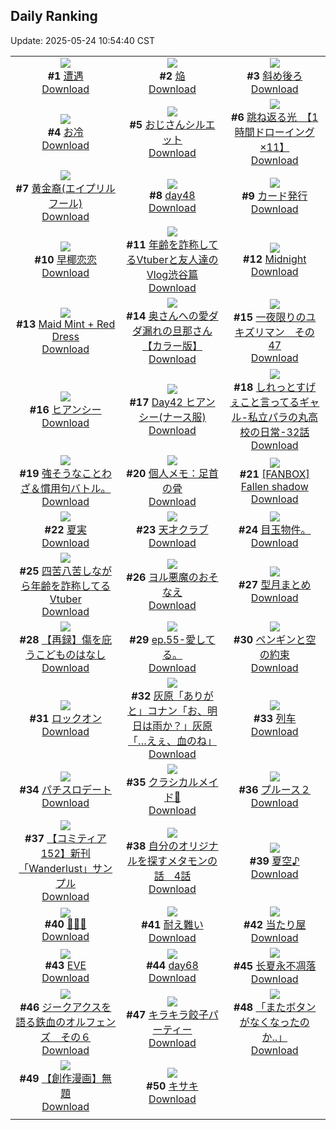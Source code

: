 ## Daily Ranking
Update: 2025-05-24 10:54:40 CST

|      |      |      |
| :----: | :----: | :----: |
| ![](https://i.pixiv.re/c/240x480/img-master/img/2025/05/22/00/00/04/130665442_p0_master1200.jpg)<br>**#1** [遭遇](https://www.pixiv.net/artworks/130665442)<br>[Download](https://i.pixiv.re/img-original/img/2025/05/22/00/00/04/130665442_p0.png) | ![](https://i.pixiv.re/c/240x480/img-master/img/2025/05/21/06/13/05/130639550_p0_master1200.jpg)<br>**#2** [焔](https://www.pixiv.net/artworks/130639550)<br>[Download](https://i.pixiv.re/img-original/img/2025/05/21/06/13/05/130639550_p0.png) | ![](https://i.pixiv.re/c/240x480/img-master/img/2025/05/21/00/55/57/130634181_p0_master1200.jpg)<br>**#3** [斜め後ろ](https://www.pixiv.net/artworks/130634181)<br>[Download](https://i.pixiv.re/img-original/img/2025/05/21/00/55/57/130634181_p0.jpg) |
| ![](https://i.pixiv.re/c/240x480/img-master/img/2025/05/22/20/30/02/130690183_p0_master1200.jpg)<br>**#4** [お冷](https://www.pixiv.net/artworks/130690183)<br>[Download](https://i.pixiv.re/img-original/img/2025/05/22/20/30/02/130690183_p0.png) | ![](https://i.pixiv.re/c/240x480/img-master/img/2025/05/22/16/01/36/130682820_p0_master1200.jpg)<br>**#5** [おじさんシルエット](https://www.pixiv.net/artworks/130682820)<br>[Download](https://i.pixiv.re/img-original/img/2025/05/22/16/01/36/130682820_p0.jpg) | ![](https://i.pixiv.re/c/240x480/img-master/img/2025/05/21/00/01/11/130631991_p0_master1200.jpg)<br>**#6** [跳ね返る光　【1時間ドローイング×11】](https://www.pixiv.net/artworks/130631991)<br>[Download](https://i.pixiv.re/img-original/img/2025/05/21/00/01/11/130631991_p0.png) |
| ![](https://i.pixiv.re/c/240x480/img-master/img/2025/05/21/17/00/04/130650415_p0_master1200.jpg)<br>**#7** [黄金裔(エイプリルフール)](https://www.pixiv.net/artworks/130650415)<br>[Download](https://i.pixiv.re/img-original/img/2025/05/21/17/00/04/130650415_p0.png) | ![](https://i.pixiv.re/c/240x480/img-master/img/2025/05/21/01/23/51/130635099_p0_master1200.jpg)<br>**#8** [day48](https://www.pixiv.net/artworks/130635099)<br>[Download](https://i.pixiv.re/img-original/img/2025/05/21/01/23/51/130635099_p0.jpg) | ![](https://i.pixiv.re/c/240x480/img-master/img/2025/05/21/20/56/21/130657775_p0_master1200.jpg)<br>**#9** [カード発行](https://www.pixiv.net/artworks/130657775)<br>[Download](https://i.pixiv.re/img-original/img/2025/05/21/20/56/21/130657775_p0.png) |
| ![](https://i.pixiv.re/c/240x480/img-master/img/2025/05/21/18/52/47/130653504_p0_master1200.jpg)<br>**#10** [早椰恋恋](https://www.pixiv.net/artworks/130653504)<br>[Download](https://i.pixiv.re/img-original/img/2025/05/21/18/52/47/130653504_p0.jpg) | ![](https://i.pixiv.re/c/240x480/img-master/img/2025/05/21/21/17/09/130658821_p0_master1200.jpg)<br>**#11** [年齢を詐称してるVtuberと友人達のVlog渋谷篇](https://www.pixiv.net/artworks/130658821)<br>[Download](https://i.pixiv.re/img-original/img/2025/05/21/21/17/09/130658821_p0.png) | ![](https://i.pixiv.re/c/240x480/img-master/img/2025/05/21/01/10/43/130634712_p0_master1200.jpg)<br>**#12** [Midnight](https://www.pixiv.net/artworks/130634712)<br>[Download](https://i.pixiv.re/img-original/img/2025/05/21/01/10/43/130634712_p0.png) |
| ![](https://i.pixiv.re/c/240x480/img-master/img/2025/05/21/00/00/23/130631817_p0_master1200.jpg)<br>**#13** [Maid Mint + Red Dress](https://www.pixiv.net/artworks/130631817)<br>[Download](https://i.pixiv.re/img-original/img/2025/05/21/00/00/23/130631817_p0.jpg) | ![](https://i.pixiv.re/c/240x480/img-master/img/2025/05/21/00/01/20/130632016_p0_master1200.jpg)<br>**#14** [奥さんへの愛ダダ漏れの旦那さん【カラー版】](https://www.pixiv.net/artworks/130632016)<br>[Download](https://i.pixiv.re/img-original/img/2025/05/21/00/01/20/130632016_p0.jpg) | ![](https://i.pixiv.re/c/240x480/img-master/img/2025/05/21/17/49/41/130651578_p0_master1200.jpg)<br>**#15** [一夜限りのユキズリマン　その47](https://www.pixiv.net/artworks/130651578)<br>[Download](https://i.pixiv.re/img-original/img/2025/05/21/17/49/41/130651578_p0.png) |
| ![](https://i.pixiv.re/c/240x480/img-master/img/2025/05/21/19/00/01/130653677_p0_master1200.jpg)<br>**#16** [ヒアンシー](https://www.pixiv.net/artworks/130653677)<br>[Download](https://i.pixiv.re/img-original/img/2025/05/21/19/00/01/130653677_p0.jpg) | ![](https://i.pixiv.re/c/240x480/img-master/img/2025/05/21/06/06/34/130639469_p0_master1200.jpg)<br>**#17** [Day42 ヒアンシー(ナース服)](https://www.pixiv.net/artworks/130639469)<br>[Download](https://i.pixiv.re/img-original/img/2025/05/21/06/06/34/130639469_p0.jpg) | ![](https://i.pixiv.re/c/240x480/img-master/img/2025/05/22/00/11/00/130666364_p0_master1200.jpg)<br>**#18** [しれっとすげぇこと言ってるギャル-私立パラの丸高校の日常-32話](https://www.pixiv.net/artworks/130666364)<br>[Download](https://i.pixiv.re/img-original/img/2025/05/22/00/11/00/130666364_p0.jpg) |
| ![](https://i.pixiv.re/c/240x480/img-master/img/2025/05/21/07/44/24/130640908_p0_master1200.jpg)<br>**#19** [強そうなことわざ＆慣用句バトル。](https://www.pixiv.net/artworks/130640908)<br>[Download](https://i.pixiv.re/img-original/img/2025/05/21/07/44/24/130640908_p0.jpg) | ![](https://i.pixiv.re/c/240x480/img-master/img/2025/05/22/06/00/05/130673066_p0_master1200.jpg)<br>**#20** [個人メモ：足首の骨](https://www.pixiv.net/artworks/130673066)<br>[Download](https://i.pixiv.re/img-original/img/2025/05/22/06/00/05/130673066_p0.jpg) | ![](https://i.pixiv.re/c/240x480/img-master/img/2025/05/21/01/56/43/130634470_p0_master1200.jpg)<br>**#21** [[FANBOX] Fallen shadow](https://www.pixiv.net/artworks/130634470)<br>[Download](https://i.pixiv.re/img-original/img/2025/05/21/01/56/43/130634470_p0.png) |
| ![](https://i.pixiv.re/c/240x480/img-master/img/2025/05/22/00/00/14/130665537_p0_master1200.jpg)<br>**#22** [夏実](https://www.pixiv.net/artworks/130665537)<br>[Download](https://i.pixiv.re/img-original/img/2025/05/22/00/00/14/130665537_p0.jpg) | ![](https://i.pixiv.re/c/240x480/img-master/img/2025/05/21/00/28/41/130633208_p0_master1200.jpg)<br>**#23** [天才クラブ](https://www.pixiv.net/artworks/130633208)<br>[Download](https://i.pixiv.re/img-original/img/2025/05/21/00/28/41/130633208_p0.jpg) | ![](https://i.pixiv.re/c/240x480/img-master/img/2025/05/21/19/08/50/130653625_p0_master1200.jpg)<br>**#24** [目玉物件。](https://www.pixiv.net/artworks/130653625)<br>[Download](https://i.pixiv.re/img-original/img/2025/05/21/19/08/50/130653625_p0.jpg) |
| ![](https://i.pixiv.re/c/240x480/img-master/img/2025/05/22/21/22/41/130692257_p0_master1200.jpg)<br>**#25** [四苦八苦しながら年齢を詐称してるVtuber](https://www.pixiv.net/artworks/130692257)<br>[Download](https://i.pixiv.re/img-original/img/2025/05/22/21/22/41/130692257_p0.png) | ![](https://i.pixiv.re/c/240x480/img-master/img/2025/05/21/00/00/14/130631757_p0_master1200.jpg)<br>**#26** [ヨル悪魔のおそなえ](https://www.pixiv.net/artworks/130631757)<br>[Download](https://i.pixiv.re/img-original/img/2025/05/21/00/00/14/130631757_p0.png) | ![](https://i.pixiv.re/c/240x480/img-master/img/2025/05/22/00/18/11/130666652_p0_master1200.jpg)<br>**#27** [型月まとめ](https://www.pixiv.net/artworks/130666652)<br>[Download](https://i.pixiv.re/img-original/img/2025/05/22/00/18/11/130666652_p0.png) |
| ![](https://i.pixiv.re/c/240x480/img-master/img/2025/05/22/18/18/44/130686045_p0_master1200.jpg)<br>**#28** [【再録】傷を庇うこどものはなし](https://www.pixiv.net/artworks/130686045)<br>[Download](https://i.pixiv.re/img-original/img/2025/05/22/18/18/44/130686045_p0.png) | ![](https://i.pixiv.re/c/240x480/img-master/img/2025/05/21/19/55/13/130655484_p0_master1200.jpg)<br>**#29** [ep.55-愛してる。](https://www.pixiv.net/artworks/130655484)<br>[Download](https://i.pixiv.re/img-original/img/2025/05/21/19/55/13/130655484_p0.jpg) | ![](https://i.pixiv.re/c/240x480/img-master/img/2025/05/21/19/41/32/130655083_p0_master1200.jpg)<br>**#30** [ペンギンと空の約束](https://www.pixiv.net/artworks/130655083)<br>[Download](https://i.pixiv.re/img-original/img/2025/05/21/19/41/32/130655083_p0.jpg) |
| ![](https://i.pixiv.re/c/240x480/img-master/img/2025/05/21/00/00/14/130631766_p0_master1200.jpg)<br>**#31** [ロックオン](https://www.pixiv.net/artworks/130631766)<br>[Download](https://i.pixiv.re/img-original/img/2025/05/21/00/00/14/130631766_p0.jpg) | ![](https://i.pixiv.re/c/240x480/img-master/img/2025/05/21/14/37/24/130647797_p0_master1200.jpg)<br>**#32** [灰原「ありがと」コナン「お、明日は雨か？」灰原「…えぇ、血のね」](https://www.pixiv.net/artworks/130647797)<br>[Download](https://i.pixiv.re/img-original/img/2025/05/21/14/37/24/130647797_p0.jpg) | ![](https://i.pixiv.re/c/240x480/img-master/img/2025/05/21/02/02/15/130636057_p0_master1200.jpg)<br>**#33** [列车](https://www.pixiv.net/artworks/130636057)<br>[Download](https://i.pixiv.re/img-original/img/2025/05/21/02/02/15/130636057_p0.png) |
| ![](https://i.pixiv.re/c/240x480/img-master/img/2025/05/22/23/02/49/130696329_p0_master1200.jpg)<br>**#34** [パチスロデート](https://www.pixiv.net/artworks/130696329)<br>[Download](https://i.pixiv.re/img-original/img/2025/05/22/23/02/49/130696329_p0.jpg) | ![](https://i.pixiv.re/c/240x480/img-master/img/2025/05/21/21/33/37/130659521_p0_master1200.jpg)<br>**#35** [クラシカルメイド🎼](https://www.pixiv.net/artworks/130659521)<br>[Download](https://i.pixiv.re/img-original/img/2025/05/21/21/33/37/130659521_p0.png) | ![](https://i.pixiv.re/c/240x480/img-master/img/2025/05/22/00/30/05/130667128_p0_master1200.jpg)<br>**#36** [プルース２](https://www.pixiv.net/artworks/130667128)<br>[Download](https://i.pixiv.re/img-original/img/2025/05/22/00/30/05/130667128_p0.jpg) |
| ![](https://i.pixiv.re/c/240x480/img-master/img/2025/05/22/16/30/04/130683348_p0_master1200.jpg)<br>**#37** [【コミティア152】新刊「Wanderlust」サンプル](https://www.pixiv.net/artworks/130683348)<br>[Download](https://i.pixiv.re/img-original/img/2025/05/22/16/30/04/130683348_p0.jpg) | ![](https://i.pixiv.re/c/240x480/img-master/img/2025/05/21/04/46/27/130638396_p0_master1200.jpg)<br>**#38** [自分のオリジナルを探すメタモンの話　4話](https://www.pixiv.net/artworks/130638396)<br>[Download](https://i.pixiv.re/img-original/img/2025/05/21/04/46/27/130638396_p0.jpg) | ![](https://i.pixiv.re/c/240x480/img-master/img/2025/05/22/13/03/34/130679781_p0_master1200.jpg)<br>**#39** [夏空♪](https://www.pixiv.net/artworks/130679781)<br>[Download](https://i.pixiv.re/img-original/img/2025/05/22/13/03/34/130679781_p0.jpg) |
| ![](https://i.pixiv.re/c/240x480/img-master/img/2025/05/21/20/30/35/130656923_p0_master1200.jpg)<br>**#40** [🌈🦄✨](https://www.pixiv.net/artworks/130656923)<br>[Download](https://i.pixiv.re/img-original/img/2025/05/21/20/30/35/130656923_p0.png) | ![](https://i.pixiv.re/c/240x480/img-master/img/2025/05/21/01/49/43/130635782_p0_master1200.jpg)<br>**#41** [耐え難い](https://www.pixiv.net/artworks/130635782)<br>[Download](https://i.pixiv.re/img-original/img/2025/05/21/01/49/43/130635782_p0.jpg) | ![](https://i.pixiv.re/c/240x480/img-master/img/2025/05/22/14/23/16/130681111_p0_master1200.jpg)<br>**#42** [当たり屋](https://www.pixiv.net/artworks/130681111)<br>[Download](https://i.pixiv.re/img-original/img/2025/05/22/14/23/16/130681111_p0.jpg) |
| ![](https://i.pixiv.re/c/240x480/img-master/img/2025/05/21/00/01/13/130631996_p0_master1200.jpg)<br>**#43** [EVE](https://www.pixiv.net/artworks/130631996)<br>[Download](https://i.pixiv.re/img-original/img/2025/05/21/00/01/13/130631996_p0.jpg) | ![](https://i.pixiv.re/c/240x480/img-master/img/2025/05/21/20/52/32/130657639_p0_master1200.jpg)<br>**#44** [day68](https://www.pixiv.net/artworks/130657639)<br>[Download](https://i.pixiv.re/img-original/img/2025/05/21/20/52/32/130657639_p0.jpg) | ![](https://i.pixiv.re/c/240x480/img-master/img/2025/05/22/12/37/05/130679316_p0_master1200.jpg)<br>**#45** [长夏永不凋落](https://www.pixiv.net/artworks/130679316)<br>[Download](https://i.pixiv.re/img-original/img/2025/05/22/12/37/05/130679316_p0.jpg) |
| ![](https://i.pixiv.re/c/240x480/img-master/img/2025/05/21/00/16/19/130631798_p0_master1200.jpg)<br>**#46** [ジークアクスを語る鉄血のオルフェンズ　その６](https://www.pixiv.net/artworks/130631798)<br>[Download](https://i.pixiv.re/img-original/img/2025/05/21/00/16/19/130631798_p0.jpg) | ![](https://i.pixiv.re/c/240x480/img-master/img/2025/05/21/14/50/06/130647986_p0_master1200.jpg)<br>**#47** [キラキラ餃子パーティー](https://www.pixiv.net/artworks/130647986)<br>[Download](https://i.pixiv.re/img-original/img/2025/05/21/14/50/06/130647986_p0.png) | ![](https://i.pixiv.re/c/240x480/img-master/img/2025/05/21/00/00/09/130631714_p0_master1200.jpg)<br>**#48** [「またボタンがなくなったのか..」](https://www.pixiv.net/artworks/130631714)<br>[Download](https://i.pixiv.re/img-original/img/2025/05/21/00/00/09/130631714_p0.png) |
| ![](https://i.pixiv.re/c/240x480/img-master/img/2025/05/22/12/43/02/130679419_p0_master1200.jpg)<br>**#49** [【創作漫画】無題](https://www.pixiv.net/artworks/130679419)<br>[Download](https://i.pixiv.re/img-original/img/2025/05/22/12/43/02/130679419_p0.png) | ![](https://i.pixiv.re/c/240x480/img-master/img/2025/05/21/19/36/42/130654953_p0_master1200.jpg)<br>**#50** [キサキ](https://www.pixiv.net/artworks/130654953)<br>[Download](https://i.pixiv.re/img-original/img/2025/05/21/19/36/42/130654953_p0.jpg) |
|      |
